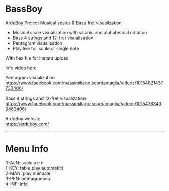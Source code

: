 # BassBoy
ArduBoy Project Musical scales &amp; Bass fret visualization

- Musical scale visualization with sillabic and alphabetical notation
- Bass 4 strings and 12-fret visualization
- Pentagram visualization
- Play live full scale or single note

With hex file for instant upload

Info video here

Pentagram visualization<br>
https://www.facebook.com/massimiliano.scordamaglia/videos/10154821437733406/

Bass 4 strings and 12-fret visualization<br>
https://www.facebook.com/massimiliano.scordamaglia/videos/10154783439463406/

ArduBoy website<br>
https://arduboy.com/

<hr>

# Menu Info
0-AeN: scala a e n<br>
1-KEY: tab e play automatici<br>
2-MAN: play manuale<br>
3-PEN: pentagramma<br>
4-INF: info<br>
